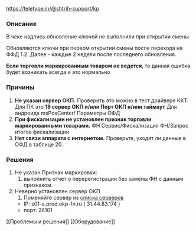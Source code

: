 https://teletype.in/@shtrih-support/kp
### Описание
В чеке надпись обновление ключей не выполнили при открытии смены

Обновляются ключи при первом открытии смены после перехода на ФФД 1.2. Далее - каждые 2 недели после последнего обновления.

**Если торговли маркированным товаром не ведется**, то данная ошибка будет возникать всегда и это нормально
### Причины
1. **Не указан сервер ОКП.**
	Проверить это можно в тест драйвере ККТ.
		Для ПК это **19 сервер ОКП и/или Порт ОКП и/или таймаут**
		Для андроида msPosCenter/ Параметры ОФД
2. **При фискализации не установлен признак торговли маркированными товарами.**
	ФН Сервис/Фискализация ФН/Запрос итогов фискализации
3. **Нет связи аппарата с интернетом.**
	Проверьте, уходят ли данные в ОФД в таблице 20.

### Решения
1. Не указан Признак маркировки:
	1. выполнить отчет о перерегистрации без замены ФН с данным признаком.
2. Неверно установлен  сервер ОКП
	1. Поменяйте сервер из [списка серверов](https://docs.google.com/spreadsheets/d/190heU5YQR4WV6EdV0FleXbsZdzhrf1BrQGRlOCdG40o/edit?gid=1611068579#gid=1611068579)
	- IP: s01-a.prod.okp-fn.ru ( 31.44.83.174 )
	- порт: 26101

[[Проблемы и решения]]
[[Оборудование]]


 
